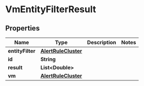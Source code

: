 

# VmEntityFilterResult


## Properties

Name | Type | Description | Notes
------------ | ------------- | ------------- | -------------
**entityFilter** | [**AlertRuleCluster**](AlertRuleCluster.md) |  | 
**id** | **String** |  | 
**result** | **List&lt;Double&gt;** |  | 
**vm** | [**AlertRuleCluster**](AlertRuleCluster.md) |  | 



